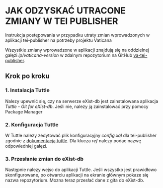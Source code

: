 # JAK ODZYSKAĆ UTRACONE ZMIANY W TEI PUBLISHER
Instrukcja postępowania w przypadku utraty zmian wprowadzonych w aplikacji tei-publisher na potrzeby projektu Vaticana

 Wszystkie zmiany wprowadzone w aplikacji znajdują się na oddzielnej gałęzi *lp/vaticana-version* w zdalnym repozytorium na GitHub [va-tei-publisher](https://github.com/lpoznanski/va-tei-publisher/).

## Krok po kroku
### 1. Instalacja Tuttle
Nalezy upewnić się, czy na serwerze eXist-db jest zainstalowana aplikacja *Tuttle - Git for eXist-db*.
Jeśli nie, nalezy ją zainstalować przy pomocy Package Manager
### 2. Konfiguracja Tuttle
W Tuttle nalezy zedytować plik konfiguracyjny *config.xql* dla tei-publisher zgodnie z [dokumentacją tuttle](https://eeditiones.github.io/tuttle-doc/getstarted/). Dla klucza *ref* nalezy podac nazwę odpowiedniej gałęzi.
### 3. Przesłanie zmian do eXist-db
Następnie nalezy wejsc do aplikacji Tuttle. Jeśli wszystko jest prawidłowo skonfigurowane, po otwarciu aplikacji na ekranie głównym pokaze się nazwa repozytorium. Mozna teraz przesłać dane z gita do eXist-db.
